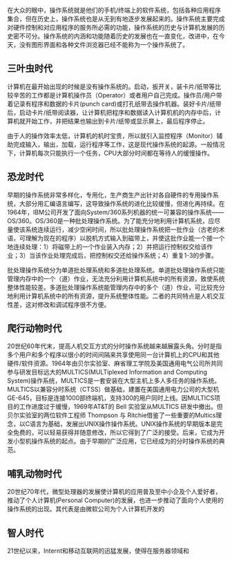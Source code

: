 在大众的眼中，操作系统就是他们的手机/终端上的软件系统，包括各种应用程序集合，但在历史上，操作系统也是从无到有地逐步发展起来的。操作系统主要完成对硬件控制和对应用程序的服务所必需的功能，操作系统的历史与计算机发展的历史密不可分。操作系统的内涵和功能随着历史的发展也在一直变化，改进中，在今天，没有图形界面和各种文件浏览器已经不能称为一个操作系统了。

## 三叶虫时代

计算机在最开始出现的时候是没有操作系统的。启动，扳开关，装卡片/纸带等比较辛苦的工作都是计算机操作员（Operator）或者用户自己完成。操作员/用户带着记录有程序和数据的卡片\(punch card\)或打孔纸带去操作机器。装好卡片/纸带后，启动卡片/纸带阅读器，让计算机把程序和数据读入计算机机的内存中后，计算机就开始工作，并把结果也输出到卡片/纸带或显示屏上，最后程序停止。

由于人的操作效率太低，计算机的机时宝贵，所以就引入监控程序（Monitor）辅助完成输入，输出，加载，运行程序等工作，这是现代操作系统的起源。一般情况下，计算机每次只能执行一个任务，CPU大部分时间都在等待人的缓慢操作。

## 恐龙时代

早期的操作系统非常多样化，专用化，生产商生产出针对各自硬件的专用操作系统，大部分用汇编语言编写，这导致操作系统的进化比较缓慢，但进化再持续。在1964年，IBM公司开发了面向System/360系列机器的统一可兼容的操作系统——OS/360。OS/360是一种批处理操作系统。为了能充分地利用计算机系统，应尽量使该系统连续运行，减少空闲时间，所以批处理操作系统把一批作业（古老的术语，可理解为现在的程序）以脱机方式输入到磁带上，并使这批作业能一个接一个地连续处理：1）将磁带上的一个作业装入内存；2）并把运行控制权交给该作业；3）当该作业处理完成后，把控制权交还给操作系统；4）重复1-3的步骤。

批处理操作系统分为单道批处理系统和多道批处理系统。单道批处理操作系统只能管理内存中的一个（道）作业，无法充分利用计算机系统中的所有资源，致使系统整体性能较差。多道批处理操作系统能管理内存中的多个（道）作业，可比较充分地利用计算机系统中的所有资源，提升系统整体性能。二者的共同特点是人机交互性差，这对修改和调试程序很不方便。

## 爬行动物时代

20世纪60年代末，提高人机交互方式的分时操作系统越来越展露头角。分时是指多个用户和多个程序以很小的时间间隔来共享使用同一台计算机上的CPU和其他硬件/软件资源。1964年由贝尔实验室、麻省理工学院及美国通用电气公司所共同参与研发目标远大的MULTICS\(MULTiplexed Information and Computing System\)操作系统，MULTICS是一套安装在大型主机上多人多任务的操作系统。 MULTICS以兼容分时系统（CTSS）做基础，建置在美国通用电力公司的大型机GE-645，目标是连接1000部终端机，支持300的用户同时上线。因MULTICS项目的工作进度过于缓慢，1969年AT&T的 Bell 实验室从MULTICS 研发中撤出。但贝尔实验室的两位软件工程师 Thompson 与 Ritchie借鉴了一些重要的Multics理念，以C语言为基础，发展出UNIX操作操作系统。UNIX操作系统的早期版本是完全免费的，可以轻易获得并随意修改，所以它得到了广泛的接受。后来，它成为开发小型机操作系统的起点。由于早期的广泛应用，它已经成为的分时操作系统的典范。

## 哺乳动物时代

20世纪70年代，微型处理器的发展使计算机的应用普及至中小企及个人爱好者，推动了个人计算机\(Personal Computer\)的发展，也进一步推动了面向个人使用的操作系统的出现。其代表是由微软公司为个人计算机开发的

## 智人时代

21世纪以来，Internt和移动互联网的迅猛发展，使得在服务器领域和

